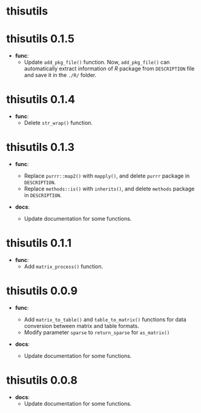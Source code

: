 # thisutils

# thisutils 0.1.5

* **func**:
  * Update `add_pkg_file()` function. Now, `add_pkg_file()` can automatically extract information of *R* package from `DESCRIPTION` file and save it in the `./R/` folder.

# thisutils 0.1.4

* **func**:
  * Delete `str_wrap()` function.

# thisutils 0.1.3

* **func**:
  * Replace `purrr::map2()` with `mapply()`, and delete `purrr` package in `DESCRIPTION`.
  * Replace `methods::is()` with `inherits()`, and delete `methods` package in `DESCRIPTION`.

* **docs**:
  * Update documentation for some functions.

# thisutils 0.1.1

* **func**:
  * Add `matrix_process()` function.

# thisutils 0.0.9

* **func**:
  * Add `matrix_to_table()` and `table_to_matrix()` functions for data conversion between matrix and table formats.
  * Modify parameter `sparse` to `return_sparse` for `as_matrix()`

* **docs**:
  * Update documentation for some functions.

# thisutils 0.0.8

* **docs**:
  * Update documentation for some functions.
